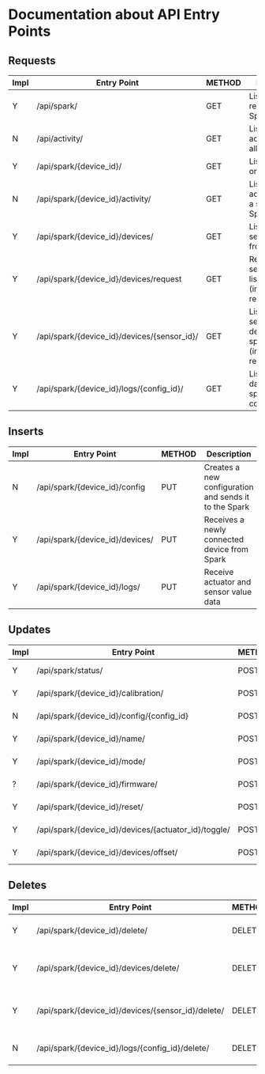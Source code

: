 Documentation about API Entry Points
====================================

Requests
--------

Impl | Entry Point | METHOD | Description
-----|-------------|--------|------------
Y | /api/spark/                                 | GET    | List all registered Sparks
N | /api/activity/                              | GET    | List recent activities from all Sparks
Y | /api/spark/{device_id}/                     | GET    | List details of one Spark
N | /api/spark/{device_id}/activity/            | GET    | List recent activities from a specific Spark
Y | /api/spark/{device_id}/devices/             | GET    | List sensor/actuator from database
Y | /api/spark/{device_id}/devices/request      | GET    | Request list sensor/actuator list from Spark (including remote)
Y | /api/spark/{device_id}/devices/{sensor_id}/ | GET    | List sensor/actuator details for a specific device (including remote)
Y | /api/spark/{device_id}/logs/{config_id}/    | GET    | List logged data for a specific configuration

Inserts
-------
Impl | Entry Point | METHOD | Description
-----|-------------|--------|------------
N | /api/spark/{device_id}/config               | PUT    | Creates a new configuration and sends it to the Spark
Y | /api/spark/{device_id}/devices/             | PUT    | Receives a newly connected device from Spark
Y | /api/spark/{device_id}/logs/                | PUT    | Receive actuator and sensor value data


Updates
-------

Impl | Entry Point | METHOD | Description
-----|-------------|--------|------------
Y | /api/spark/status/                                   | POST   | Receive Spark status updates and check in Spark
Y | /api/spark/{device_id}/calibration/                  | POST   | Start calibration process for provided sensors
N | /api/spark/{device_id}/config/{config_id}            | POST   | Updates an existing configuration and sends it to the Spark
Y | /api/spark/{device_id}/name/                         | POST   | Change name of spark, used as alias
Y | /api/spark/{device_id}/mode/                         | POST   | Change mode to either [MANUAL,LOGGING,AUTOMATIC]
? | /api/spark/{device_id}/firmware/                     | POST   | Updates Spark with latest firmware
Y | /api/spark/{device_id}/reset/                        | POST   | Force Spark to reset/clear all settings
Y | /api/spark/{device_id}/devices/{actuator_id}/toggle/ | POST   | In case device is an Actuator or PWM device change the state
Y | /api/spark/{device_id}/devices/offset/               | POST   | Send offset of temp sensors to spark

Deletes
-------

Impl | Entry Point | METHOD | Description
-----|-------------|--------|------------
Y | /api/spark/{device_id}/delete/                     | DELETE | Deletes a Spark and all its data from database
Y | /api/spark/{device_id}/devices/delete/             | DELETE | Deletes the Sensor that was disconnected from Spark
Y | /api/spark/{device_id}/devices/{sensor_id}/delete/ | DELETE | Deletes the Sensor/Actuator from this Sparks configuration
N | /api/spark/{device_id}/logs/{config_id}/delete/    | DELETE | Deletes the Sensors/Actuators log data
